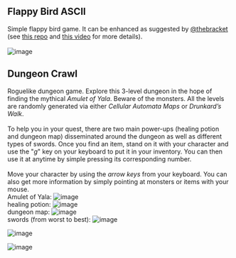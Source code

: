## Flappy Bird ASCII
Simple flappy bird game. It can be enhanced as suggested by [@thebracket](https://github.com/thebracket) (see [this repo](https://github.com/thebracket/HandsOnRust/tree/main/FirstGameFlappyAscii/flappy_bonus) and [this video](https://www.youtube.com/watch?v=79GyLlXAk-0) for more details). <br />
<br />
![image](https://user-images.githubusercontent.com/61462365/197327653-05ca0166-27bf-4496-80d3-64998a3debac.png)




## Dungeon Crawl 
Roguelike dungeon game. Explore this 3-level dungeon in the hope of finding the mythical *Amulet of Yala*. Beware of the monsters. All the levels are randomly generated via either *Cellular Automata Maps* or *Drunkard’s Walk*.
<br />
<br />
To help you in your quest, there are two main power-ups (healing potion and dungeon map) disseminated around the dungeon as well as different types of swords. Once you find an item, stand on it with your character and use the "*g*" key on your keyboard to put it in your inventory. You can then use it at anytime by simple pressing its corresponding number.
<br />
<br />
Move your character by using the *arrow keys* from your keyboard. You can also get more information by simply pointing at monsters or items with your mouse.<br />
Amulet of Yala: ![image](https://user-images.githubusercontent.com/61462365/197956831-42bde6e9-1a2a-430c-a70d-51252103c4a7.png) <br />
healing potion: ![image](https://user-images.githubusercontent.com/61462365/197956313-b06e20ab-dc75-4da7-8cf4-a3b237f70c69.png) <br />
dungeon map: ![image](https://user-images.githubusercontent.com/61462365/197956187-0a42da0b-33d1-4bb0-bd26-8a74c15bbea2.png) <br />
swords (from worst to best): ![image](https://user-images.githubusercontent.com/61462365/197957520-a925f52a-1c48-43e6-86ca-bc34804ae155.png) <br />

![image](https://user-images.githubusercontent.com/61462365/199025267-7d63e657-c109-44a9-bc07-a4f2450e988c.png)

![image](https://user-images.githubusercontent.com/61462365/199026226-b0d991c7-e161-45e2-8103-1c22a4668a5c.png)

